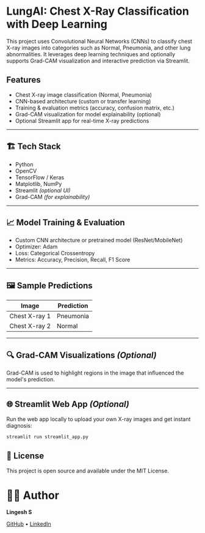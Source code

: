 # LungAI: Chest X-Ray Classification with Deep Learning 

This project uses Convolutional Neural Networks (CNNs) to classify chest X-ray images into categories such as Normal, Pneumonia, and other lung abnormalities. It leverages deep learning techniques and optionally supports Grad-CAM visualization and interactive prediction via Streamlit.

##  Features

-  Chest X-ray image classification (Normal, Pneumonia)
-  CNN-based architecture (custom or transfer learning)
-  Training & evaluation metrics (accuracy, confusion matrix, etc.)
-  Grad-CAM visualization for model explainability (optional)
-  Optional Streamlit app for real-time X-ray predictions


---

## 🏗️ Tech Stack

- Python
- OpenCV
- TensorFlow / Keras
- Matplotlib, NumPy
- Streamlit *(optional UI)*
- Grad-CAM *(for explainability)*

---

## 📈 Model Training & Evaluation

- Custom CNN architecture or pretrained model (ResNet/MobileNet)
- Optimizer: Adam
- Loss: Categorical Crossentropy
- Metrics: Accuracy, Precision, Recall, F1 Score

---

## 🖼️ Sample Predictions

| Image | Prediction |
|-------|------------|
| Chest X-ray 1 | Pneumonia |
| Chest X-ray 2 | Normal |

---

## 🔍 Grad-CAM Visualizations *(Optional)*

Grad-CAM is used to highlight regions in the image that influenced the model's prediction.


---

## 🌐 Streamlit Web App *(Optional)*

Run the web app locally to upload your own X-ray images and get instant diagnosis:

```bash
streamlit run streamlit_app.py
```

## 📄 License
This project is open source and available under the MIT License.

# 👨‍💻 Author
**Lingesh S**

[GitHub](https://github.com/Lingesh-S) • [LinkedIn](https://linkedin.com/in/lingesh-s29)
